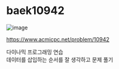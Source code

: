 # baek10942

![image](https://user-images.githubusercontent.com/48464681/116199548-34dde600-a772-11eb-999a-899b0c86942f.png)

https://www.acmicpc.net/problem/10942   
   
다이나믹 프로그래밍 연습    
데이터를 삽입하는 순서를 잘 생각하고 문제 풀기
